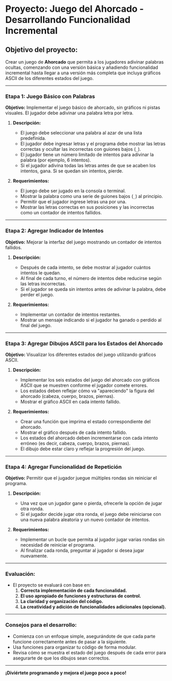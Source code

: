 # **Proyecto: Juego del Ahorcado - Desarrollando Funcionalidad Incremental**

## **Objetivo del proyecto:**

Crear un juego de **Ahorcado** que permita a los jugadores adivinar palabras ocultas, comenzando con una versión básica y añadiendo funcionalidad incremental hasta llegar a una versión más completa que incluya gráficos ASCII de los diferentes estados del juego.

---

### **Etapa 1: Juego Básico con Palabras**

**Objetivo:** Implementar el juego básico de ahorcado, sin gráficos ni pistas visuales. El jugador debe adivinar una palabra letra por letra.

1. **Descripción:**
   - El juego debe seleccionar una palabra al azar de una lista predefinida.
   - El jugador debe ingresar letras y el programa debe mostrar las letras correctas y ocultar las incorrectas con guiones bajos (`_`).
   - El jugador tiene un número limitado de intentos para adivinar la palabra (por ejemplo, 6 intentos).
   - Si el jugador adivina todas las letras antes de que se acaben los intentos, gana. Si se quedan sin intentos, pierde.

2. **Requerimientos:**
   - El juego debe ser jugado en la consola o terminal.
   - Mostrar la palabra como una serie de guiones bajos (`_`) al principio.
   - Permitir que el jugador ingrese letras una por una.
   - Mostrar las letras correctas en sus posiciones y las incorrectas como un contador de intentos fallidos.

---

### **Etapa 2: Agregar Indicador de Intentos**

**Objetivo:** Mejorar la interfaz del juego mostrando un contador de intentos fallidos.

1. **Descripción:**
   - Después de cada intento, se debe mostrar al jugador cuántos intentos le quedan.
   - Al final de cada turno, el número de intentos debe reducirse según las letras incorrectas.
   - Si el jugador se queda sin intentos antes de adivinar la palabra, debe perder el juego.

2. **Requerimientos:**
   - Implementar un contador de intentos restantes.
   - Mostrar un mensaje indicando si el jugador ha ganado o perdido al final del juego.

---

### **Etapa 3: Agregar Dibujos ASCII para los Estados del Ahorcado**

**Objetivo:** Visualizar los diferentes estados del juego utilizando gráficos ASCII.

1. **Descripción:**
   - Implementar los seis estados del juego del ahorcado con gráficos ASCII que se muestren conforme el jugador comete errores.
   - Los estados deben reflejar cómo va "apareciendo" la figura del ahorcado (cabeza, cuerpo, brazos, piernas).
   - Mostrar el gráfico ASCII en cada intento fallido.

2. **Requerimientos:**
   - Crear una función que imprima el estado correspondiente del ahorcado.
   - Mostrar el gráfico después de cada intento fallido.
   - Los estados del ahorcado deben incrementarse con cada intento erróneo (es decir, cabeza, cuerpo, brazos, piernas).
   - El dibujo debe estar claro y reflejar la progresión del juego.

---

### **Etapa 4: Agregar Funcionalidad de Repetición**

**Objetivo:** Permitir que el jugador juegue múltiples rondas sin reiniciar el programa.

1. **Descripción:**
   - Una vez que un jugador gane o pierda, ofrecerle la opción de jugar otra ronda.
   - Si el jugador decide jugar otra ronda, el juego debe reiniciarse con una nueva palabra aleatoria y un nuevo contador de intentos.

2. **Requerimientos:**
   - Implementar un bucle que permita al jugador jugar varias rondas sin necesidad de reiniciar el programa.
   - Al finalizar cada ronda, preguntar al jugador si desea jugar nuevamente.

---

### **Evaluación:**

- El proyecto se evaluará con base en:
   1. **Correcta implementación de cada funcionalidad.**
   2. **El uso apropiado de funciones y estructuras de control.**
   3. **La claridad y organización del código.**
   4. **La creatividad y adición de funcionalidades adicionales (opcional).**

---

### **Consejos para el desarrollo:**

- Comienza con un enfoque simple, asegurándote de que cada parte funcione correctamente antes de pasar a la siguiente.
- Usa funciones para organizar tu código de forma modular.
- Revisa cómo se muestra el estado del juego después de cada error para asegurarte de que los dibujos sean correctos.

---

**¡Diviértete programando y mejora el juego poco a poco!**

